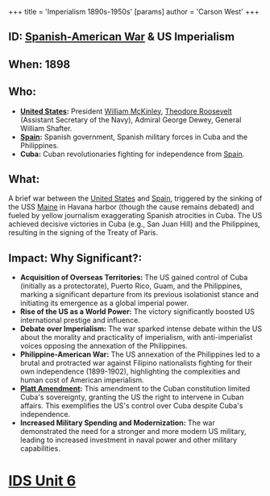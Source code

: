 +++
 title = 'Imperialism 1890s-1950s'
[params]
	author = 'Carson West'
+++
## ID: [Spanish-American War](./../spanish-american-war/) & US Imperialism

## When: 1898

## Who:
* **[United States](./../united-states/):** President [William McKinley](./../william-mckinley/), [Theodore Roosevelt](./../theodore-roosevelt/) (Assistant Secretary of the Navy), Admiral George Dewey, General William Shafter.
* **[Spain](./../spain/):**  Spanish government, Spanish military forces in Cuba and the Philippines.
* **Cuba:** Cuban revolutionaries fighting for independence from [Spain](./../spain/).


## What:  
A brief war between the [United States](./../united-states/) and [Spain](./../spain/), triggered by the sinking of the USS [Maine](./../maine/) in Havana harbor (though the cause remains debated) and fueled by yellow journalism exaggerating Spanish atrocities in Cuba.  The US achieved decisive victories in Cuba (e.g., San Juan Hill) and the Philippines, resulting in the signing of the Treaty of Paris.

## Impact: Why Significant?:
* **Acquisition of Overseas Territories:** The US gained control of Cuba (initially as a protectorate), Puerto Rico, Guam, and the Philippines, marking a significant departure from its previous isolationist stance and initiating its emergence as a global imperial power.
* **Rise of the US as a World Power:** The victory significantly boosted US international prestige and influence.
* **Debate over Imperialism:** The war sparked intense debate within the US about the morality and practicality of imperialism, with anti-imperialist voices opposing the annexation of the Philippines.
* **Philippine-American War:** The US annexation of the Philippines led to a brutal and protracted war against Filipino nationalists fighting for their own independence (1899-1902), highlighting the complexities and human cost of American imperialism.
* **[Platt Amendment](./../platt-amendment/):** This amendment to the Cuban constitution limited Cuba's sovereignty, granting the US the right to intervene in Cuban affairs.  This exemplifies the US's control over Cuba despite Cuba's independence.
* **Increased Military Spending and Modernization:** The war demonstrated the need for a stronger and more modern US military, leading to increased investment in naval power and other military capabilities.


# [IDS Unit 6](./../ids-unit-6/)